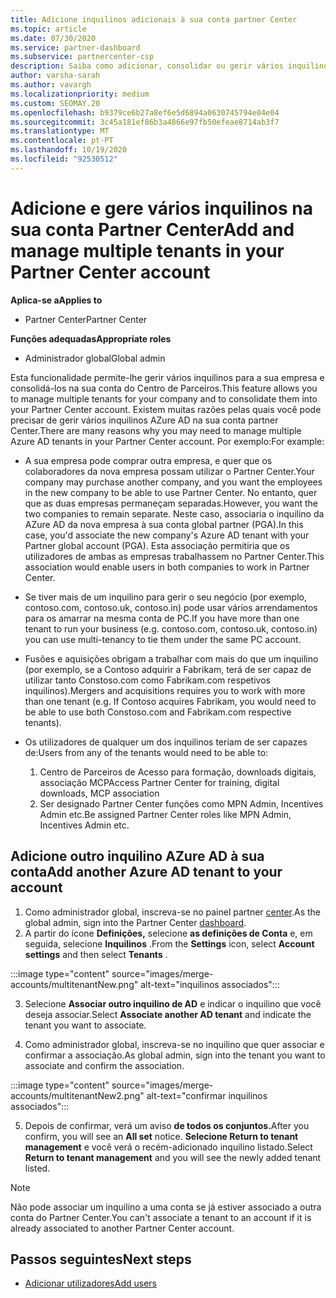 ```yaml
---
title: Adicione inquilinos adicionais à sua conta partner Center
ms.topic: article
ms.date: 07/30/2020
ms.service: partner-dashboard
ms.subservice: partnercenter-csp
description: Saiba como adicionar, consolidar ou gerir vários inquilinos AZure AD na sua conta partner Center. Saiba também sobre algumas das razões pelas quais poderá querer fazê-lo.
author: varsha-sarah
ms.author: vavargh
ms.localizationpriority: medium
ms.custom: SEOMAY.20
ms.openlocfilehash: b9379ce6b27a8ef6e5d6894a0630745794e04e04
ms.sourcegitcommit: 3c45a181ef86b3a4866e97fb50efeae8714ab3f7
ms.translationtype: MT
ms.contentlocale: pt-PT
ms.lasthandoff: 10/19/2020
ms.locfileid: "92530512"
---
```

# <a name="add-and-manage-multiple-tenants-in-your-partner-center-account"></a><span data-ttu-id="4fe20-104">Adicione e gere vários inquilinos na sua conta Partner Center</span><span class="sxs-lookup"><span data-stu-id="4fe20-104">Add and manage multiple tenants in your Partner Center account</span></span>

<span data-ttu-id="4fe20-105">**Aplica-se a**</span><span class="sxs-lookup"><span data-stu-id="4fe20-105">**Applies to**</span></span>

- <span data-ttu-id="4fe20-106">Partner Center</span><span class="sxs-lookup"><span data-stu-id="4fe20-106">Partner Center</span></span>

<span data-ttu-id="4fe20-107">**Funções adequadas**</span><span class="sxs-lookup"><span data-stu-id="4fe20-107">**Appropriate roles**</span></span>

- <span data-ttu-id="4fe20-108">Administrador global</span><span class="sxs-lookup"><span data-stu-id="4fe20-108">Global admin</span></span>

<span data-ttu-id="4fe20-109">Esta funcionalidade permite-lhe gerir vários inquilinos para a sua empresa e consolidá-los na sua conta do Centro de Parceiros.</span><span class="sxs-lookup"><span data-stu-id="4fe20-109">This feature allows you to manage multiple tenants for your company and to consolidate them into your Partner Center account.</span></span> <span data-ttu-id="4fe20-110">Existem muitas razões pelas quais você pode precisar de gerir vários inquilinos AZure AD na sua conta partner Center.</span><span class="sxs-lookup"><span data-stu-id="4fe20-110">There are many reasons why you may need to manage multiple Azure AD tenants in your Partner Center account.</span></span> <span data-ttu-id="4fe20-111">Por exemplo:</span><span class="sxs-lookup"><span data-stu-id="4fe20-111">For example:</span></span>

- <span data-ttu-id="4fe20-112">A sua empresa pode comprar outra empresa, e quer que os colaboradores da nova empresa possam utilizar o Partner Center.</span><span class="sxs-lookup"><span data-stu-id="4fe20-112">Your company may purchase another company, and you want the employees in the new company to be able to use Partner Center.</span></span> <span data-ttu-id="4fe20-113">No entanto, quer que as duas empresas permaneçam separadas.</span><span class="sxs-lookup"><span data-stu-id="4fe20-113">However, you want the two companies to remain separate.</span></span> <span data-ttu-id="4fe20-114">Neste caso, associaria o inquilino da AZure AD da nova empresa à sua conta global partner (PGA).</span><span class="sxs-lookup"><span data-stu-id="4fe20-114">In this case, you'd associate the new company's Azure AD tenant with your Partner global account (PGA).</span></span> <span data-ttu-id="4fe20-115">Esta associação permitiria que os utilizadores de ambas as empresas trabalhassem no Partner Center.</span><span class="sxs-lookup"><span data-stu-id="4fe20-115">This association would enable users in both companies to work in Partner Center.</span></span>

- <span data-ttu-id="4fe20-116">Se tiver mais de um inquilino para gerir o seu negócio (por exemplo, contoso.com, contoso.uk, contoso.in) pode usar vários arrendamentos para os amarrar na mesma conta de PC.</span><span class="sxs-lookup"><span data-stu-id="4fe20-116">If you have more than one tenant to run your business (e.g. contoso.com, contoso.uk, contoso.in) you can use multi-tenancy to tie them under the same PC account.</span></span>

- <span data-ttu-id="4fe20-117">Fusões e aquisições obrigam a trabalhar com mais do que um inquilino (por exemplo, se a Contoso adquirir a Fabrikam, terá de ser capaz de utilizar tanto Constoso.com como Fabrikam.com respetivos inquilinos).</span><span class="sxs-lookup"><span data-stu-id="4fe20-117">Mergers and acquisitions requires you to work with more than one tenant (e.g. If Contoso acquires Fabrikam, you would need to be able to use both Constoso.com and Fabrikam.com respective tenants).</span></span>

- <span data-ttu-id="4fe20-118">Os utilizadores de qualquer um dos inquilinos teriam de ser capazes de:</span><span class="sxs-lookup"><span data-stu-id="4fe20-118">Users from any of the tenants would need to be able to:</span></span>
    1.  <span data-ttu-id="4fe20-119">Centro de Parceiros de Acesso para formação, downloads digitais, associação MCP</span><span class="sxs-lookup"><span data-stu-id="4fe20-119">Access Partner Center for training, digital downloads, MCP association</span></span>
    2.  <span data-ttu-id="4fe20-120">Ser designado Partner Center funções como MPN Admin, Incentives Admin etc.</span><span class="sxs-lookup"><span data-stu-id="4fe20-120">Be assigned Partner Center roles like MPN Admin, Incentives Admin etc.</span></span>


## <a name="add-another-azure-ad-tenant-to-your-account"></a><span data-ttu-id="4fe20-121">Adicione outro inquilino AZure AD à sua conta</span><span class="sxs-lookup"><span data-stu-id="4fe20-121">Add another Azure AD tenant to your account</span></span>

1. <span data-ttu-id="4fe20-122">Como administrador global, inscreva-se no painel partner [center](https://partner.microsoft.com/dashboard).</span><span class="sxs-lookup"><span data-stu-id="4fe20-122">As the global admin, sign into the Partner Center [dashboard](https://partner.microsoft.com/dashboard).</span></span>
1. <span data-ttu-id="4fe20-123">A partir do ícone **Definições,** selecione **as definições de Conta** e, em seguida, selecione **Inquilinos** .</span><span class="sxs-lookup"><span data-stu-id="4fe20-123">From the **Settings** icon, select **Account settings** and then select **Tenants** .</span></span>
 
:::image type="content" source="images/merge-accounts/multitenantNew.png" alt-text="inquilinos associados"::: 

3. <span data-ttu-id="4fe20-125">Selecione **Associar outro inquilino de AD** e indicar o inquilino que você deseja associar.</span><span class="sxs-lookup"><span data-stu-id="4fe20-125">Select **Associate another AD tenant** and indicate the tenant you want to associate.</span></span>

1. <span data-ttu-id="4fe20-126">Como administrador global, inscreva-se no inquilino que quer associar e confirmar a associação.</span><span class="sxs-lookup"><span data-stu-id="4fe20-126">As global admin, sign into the tenant you want to associate and confirm the association.</span></span> 

:::image type="content" source="images/merge-accounts/multitenantNew2.png" alt-text="confirmar inquilinos associados"::: 

5. <span data-ttu-id="4fe20-128">Depois de confirmar, verá um aviso **de todos os conjuntos.**</span><span class="sxs-lookup"><span data-stu-id="4fe20-128">After you confirm, you will see an **All set** notice.</span></span>  <span data-ttu-id="4fe20-129">**Selecione Return to tenant management** e você verá o recém-adicionado inquilino listado.</span><span class="sxs-lookup"><span data-stu-id="4fe20-129">Select **Return to tenant management** and you will see the newly added tenant listed.</span></span> 
 

>[!NOTE]
><span data-ttu-id="4fe20-130">Não pode associar um inquilino a uma conta se já estiver associado a outra conta do Partner Center.</span><span class="sxs-lookup"><span data-stu-id="4fe20-130">You can't associate a tenant to an account if it is already associated to another Partner Center account.</span></span>

 
## <a name="next-steps"></a><span data-ttu-id="4fe20-131">Passos seguintes</span><span class="sxs-lookup"><span data-stu-id="4fe20-131">Next steps</span></span>

- [<span data-ttu-id="4fe20-132">Adicionar utilizadores</span><span class="sxs-lookup"><span data-stu-id="4fe20-132">Add users</span></span>](create-user-accounts-and-set-permissions.md)
